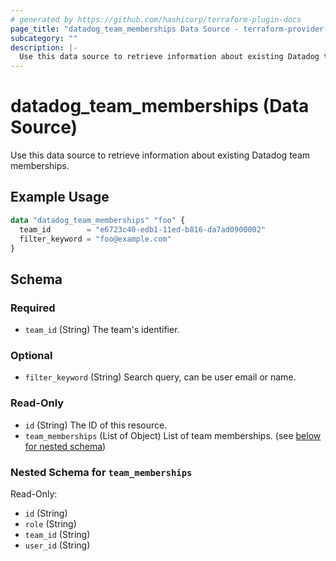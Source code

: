 ```yaml
---
# generated by https://github.com/hashicorp/terraform-plugin-docs
page_title: "datadog_team_memberships Data Source - terraform-provider-datadog"
subcategory: ""
description: |-
  Use this data source to retrieve information about existing Datadog team memberships.
---
```


# datadog_team_memberships (Data Source)

Use this data source to retrieve information about existing Datadog team memberships.

## Example Usage

```terraform
data "datadog_team_memberships" "foo" {
  team_id        = "e6723c40-edb1-11ed-b816-da7ad0900002"
  filter_keyword = "foo@example.com"
}
```

<!-- schema generated by tfplugindocs -->
## Schema

### Required

- `team_id` (String) The team's identifier.

### Optional

- `filter_keyword` (String) Search query, can be user email or name.

### Read-Only

- `id` (String) The ID of this resource.
- `team_memberships` (List of Object) List of team memberships. (see [below for nested schema](#nestedatt--team_memberships))

<a id="nestedatt--team_memberships"></a>
### Nested Schema for `team_memberships`

Read-Only:

- `id` (String)
- `role` (String)
- `team_id` (String)
- `user_id` (String)

